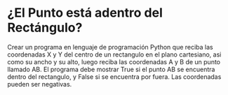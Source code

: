 # ¿El Punto está adentro del Rectángulo?

Crear un programa en lenguaje de programación Python que reciba las coordenadas X y Y del centro de un rectangulo en el plano cartesiano, asi como su ancho y su alto, luego reciba las coordenadas A y B de un punto llamado AB. El programa debe mostrar True si el punto AB se encuentra dentro del rectangulo, y False si se encuentra por fuera. Las coordenadas pueden ser negativas.


